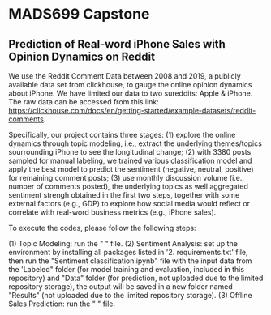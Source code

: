 # MADS699 Capstone   

## Prediction of Real-word iPhone Sales with Opinion Dynamics on Reddit

We use the Reddit Comment Data between 2008 and 2019, a publicly available data set from clickhouse, to gauge the online opinion dynamics about iPhone. We have limited our data to two sureddits: Apple & iPhone. 
 The raw data can be accessed from this link: https://clickhouse.com/docs/en/getting-started/example-datasets/reddit-comments. 

Specifically, our project contains three stages: (1) explore the online dynamics through topic modeling, i.e.,   extract the underlying themes/topics sourrounding iPhone to see the longitudinal change; (2) with 3380 posts sampled for manual labeling, we trained various classification model and apply the best model to predict the sentiment (negative, neutral, positive) for remaining comment posts; (3) use monthly discussion volume (i.e., number of comments posted), the underlying topics as well aggregated sentiment strengh obtained in the first two steps, together with some external factors (e.g., GDP) to explore how social media would reflect or correlate with real-word business metrics (e.g., iPhone sales).

To execute the codes, please follow the following steps:

(1) Topic Modeling: run the " " file.
(2) Sentiment Analysis: set up the environment by installing all packages listed in '2. requirements.txt' file, then run the "Sentiment classification.ipynb" file with the input data from the 'Labeled" folder (for model training and evaluation, included in this repository) and  "Data" folder (for prediction, not uploaded due to the limited repository storage), the output will be saved in a new folder named "Results" (not uploaded due to the limited repository storage).
(3) Offline Sales Prediction: run the " " file.
